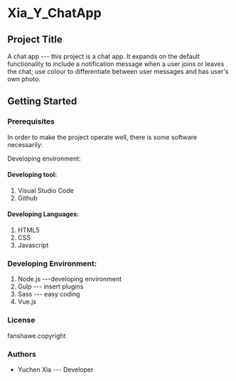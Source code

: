 # Xia_Y_ChatApp
## Project Title

A chat app --- this project is a chat app. It expands on the default functionality to include a notification message when a user joins or leaves the chat; use colour to differentiate between user messages and has user's own photo.

## Getting Started

### Prerequisites

In order to make the project operate well, there is some software necessarily:

Developing environment:

#### Developing tool:
1. Visual Studio Code
2. Github

#### Developing Languages:
1. HTML5
2. CSS
3. Javascript

### Developing Environment:
1. Node.js ---developing environment
2. Gulp --- insert plugins
3. Sass --- easy coding
4. Vue.js

### License
fanshawe.copyright

### Authors 
* Yuchen Xia --- Developer
